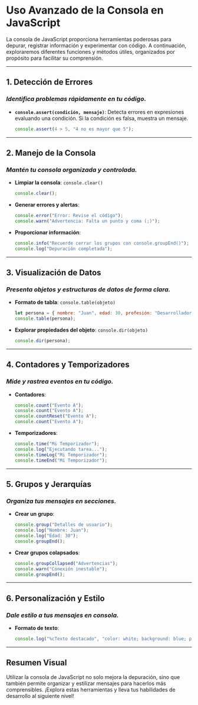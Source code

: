 # Uso Avanzado de la Consola en JavaScript

La consola de JavaScript proporciona herramientas poderosas para depurar, registrar información y experimentar con código. A continuación, exploraremos diferentes funciones y métodos útiles, organizados por propósito para facilitar su comprensión.

---

## **1. Detección de Errores**
### *Identifica problemas rápidamente en tu código.*
- **`console.assert(condición, mensaje)`**: Detecta errores en expresiones evaluando una condición. Si la condición es falsa, muestra un mensaje.

  ```javascript
  console.assert(4 > 5, "4 no es mayor que 5");
  ```

---

## **2. Manejo de la Consola**
### *Mantén tu consola organizada y controlada.*
- **Limpiar la consola**: `console.clear()`

  ```javascript
  console.clear();
  ```

- **Generar errores y alertas**:
  ```javascript
  console.error("Error: Revise el código");
  console.warn("Advertencia: Falta un punto y coma (;)");
  ```

- **Proporcionar información**:
  ```javascript
  console.info("Recuerde cerrar los grupos con console.groupEnd()");
  console.log("Depuración completada");
  ```

---

## **3. Visualización de Datos**
### *Presenta objetos y estructuras de datos de forma clara.*
- **Formato de tabla**: `console.table(objeto)`

  ```javascript
  let persona = { nombre: "Juan", edad: 30, profesión: "Desarrollador" };
  console.table(persona);
  ```

- **Explorar propiedades del objeto**: `console.dir(objeto)`

  ```javascript
  console.dir(persona);
  ```

---

## **4. Contadores y Temporizadores**
### *Mide y rastrea eventos en tu código.*
- **Contadores**:
  ```javascript
  console.count("Evento A");
  console.count("Evento A");
  console.countReset("Evento A");
  console.count("Evento A");
  ```

- **Temporizadores**:
  ```javascript
  console.time("Mi Temporizador");
  console.log("Ejecutando tarea...");
  console.timeLog("Mi Temporizador");
  console.timeEnd("Mi Temporizador");
  ```

---

## **5. Grupos y Jerarquías**
### *Organiza tus mensajes en secciones.*
- **Crear un grupo**:
  ```javascript
  console.group("Detalles de usuario");
  console.log("Nombre: Juan");
  console.log("Edad: 30");
  console.groupEnd();
  ```

- **Crear grupos colapsados**:
  ```javascript
  console.groupCollapsed("Advertencias");
  console.warn("Conexión inestable");
  console.groupEnd();
  ```

---

## **6. Personalización y Estilo**
### *Dale estilo a tus mensajes en consola.*
- **Formato de texto**:
  ```javascript
  console.log("%cTexto destacado", "color: white; background: blue; padding: 10px; font-size: 20px;");
  ```

---

## **Resumen Visual**
Utilizar la consola de JavaScript no solo mejora la depuración, sino que también permite organizar y estilizar mensajes para hacerlos más comprensibles. ¡Explora estas herramientas y lleva tus habilidades de desarrollo al siguiente nivel!

